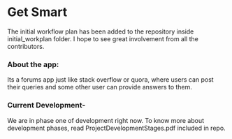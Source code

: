 # Get Smart
The initial workflow plan has been added to the repository inside initial_workplan folder.
I hope to see great involvement from all the contributors.

### About the app:
Its a forums app just like stack overflow or quora, where users can post their queries and some other user can provide answers to them.

### Current Development-
We are in phase one of development right now.
To know more about development phases, read ProjectDevelopmentStages.pdf included in repo.

